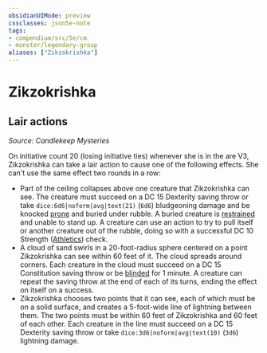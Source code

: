 ```yaml
---
obsidianUIMode: preview
cssclasses: json5e-note
tags:
- compendium/src/5e/cm
- monster/legendary-group
aliases: ["Zikzokrishka"]
---
```

# Zikzokrishka

## Lair actions
_Source: Candlekeep Mysteries_

On initiative count 20 (losing initiative ties) whenever she is in the are V3, Zikzokrishka can take a lair action to cause one of the following effects. She can't use the same effect two rounds in a row:

- Part of the ceiling collapses above one creature that Zikzokrishka can see. The creature must succeed on a DC 15 Dexterity saving throw or take `dice:6d6|noform|avg|text(21)` (`6d6`) bludgeoning damage and be knocked [prone](2-Mechanics/CLI/rules/conditions.md#Prone) and buried under rubble. A buried creature is [restrained](2-Mechanics/CLI/rules/conditions.md#Restrained) and unable to stand up. A creature can use an action to try to pull itself or another creature out of the rubble, doing so with a successful DC 10 Strength ([Athletics](2-Mechanics/CLI/rules/skills.md#Athletics)) check.  
- A cloud of sand swirls in a 20-foot-radius sphere centered on a point Zikzokrishka can see within 60 feet of it. The cloud spreads around corners. Each creature in the cloud must succeed on a DC 15 Constitution saving throw or be [blinded](2-Mechanics/CLI/rules/conditions.md#Blinded) for 1 minute. A creature can repeat the saving throw at the end of each of its turns, ending the effect on itself on a success.  
- Zikzokrishka chooses two points that it can see, each of which must be on a solid surface, and creates a 5-foot-wide line of lightning between them. The two points must be within 60 feet of Zikzokrishka and 60 feet of each other. Each creature in the line must succeed on a DC 15 Dexterity saving throw or take `dice:3d6|noform|avg|text(10)` (`3d6`) lightning damage.